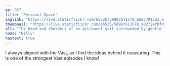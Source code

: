 ```yaml
---
ep: 057
title: "Personal Space"
imglink: "https://live.staticflickr.com/65535/50997611578_b6837915a2_o.jpg"
thumbnail: "https://live.staticflickr.com/65535/50997611578_a0272efbfd_q.jpg"
alt: "The head and sholders of an astronout suit surrounded by gentle fog. The face sheild of the astronout reflects the sun, with a winged dot (daedalus) flying towards it."
name: "Billy"
hastext: true
---
```

I always aligned with the Vast, as I find the ideas behind it reassuring. This is one of the strongest Vast episodes I know!